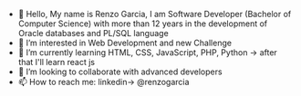 
- 👋 Hello, My name is Renzo Garcia, I am Software Developer (Bachelor of Computer Science) with more than 12 years in the development of Oracle databases and PL/SQL language
- 👀 I’m interested in Web Development and new Challenge 
- 🌱 I’m currently learning HTML, CSS, JavaScript, PHP, Python -> after that I'll learn react js
- 💞️ I’m looking to collaborate with advanced developers
- 📫 How to reach me: linkedin-> @renzogarcia

<!---
devrebeleza/devrebeleza is a ✨ special ✨ repository because its `README.md` (this file) appears on your GitHub profile.
You can click the Preview link to take a look at your changes.
--->

